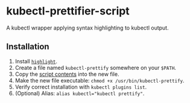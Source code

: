 # kubectl-prettifier-script
 A kubectl wrapper applying syntax highlighting to kubectl output.

## Installation

1. Install [`highlight`][1].
1. Create a file named `kubectl-prettify` somewhere on your `$PATH`.
1. Copy the [script contents][2] into the new file.
1. Make the new file executable: `chmod +x /usr/bin/kubectl-prettify`.
1. Verify correct installation with `kubectl plugins list`.
1. (Optional) Alias: `alias kubectl="kubectl prettify"`.


[1]: http://manpages.ubuntu.com/manpages/cosmic/man1/highlight.1.html
[2]: https://github.com/aklin/kubectl-prettifier-script/blob/master/kubectl-wrapper.sh
